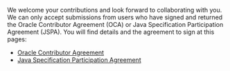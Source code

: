 We welcome your contributions and look forward to collaborating with you. We can only accept submissions from users who have signed and returned the Oracle 
Contributor Agreement (OCA) or Java Specification Participation Agreement (JSPA). You will find details and the agreement to sign at this pages: 
 * [Oracle Contributor Agreement](http://www.oracle.com/technetwork/community/oca-486395.html)
 * [Java Specification Participation Agreement](https://jcp.org/en/participation/membership2)